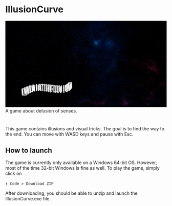 # IllusionCurve
![Game preview](./Screenshots/Preview.png)
A game about delusion of senses.
#
This game contains illusions and visual tricks.
The goal is to find the way to the end.
You can move with WASD keys and pause with Esc.
 
## How to launch

The game is currently only available on a Windows 64-bit OS. However, most of the time 32-bit Windows is fine as well. To play the game, simply click on

`⬇ Code > Download ZIP`

After downloading, you should be able to unzip and launch the IllusionCurve.exe file.
